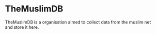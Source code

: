 # TheMuslimDB
TheMuslimDB is a organisation aimed to collect data from the muslim net and store it here.     
